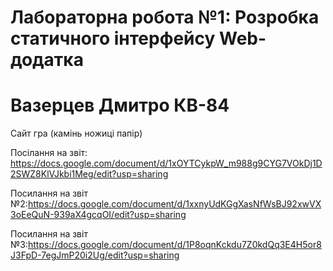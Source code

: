 # Лабораторна робота №1: Розробка статичного інтерфейсу Web-додатка

# Вазерцев Дмитро КВ-84

Сайт гра (камінь ножиці папір)

Посілання на звіт: https://docs.google.com/document/d/1xOYTCykpW_m988g9CYG7VOkDj1D2SWZ8KlVJkbi1Meg/edit?usp=sharing

Посилання на звіт №2:https://docs.google.com/document/d/1xxnyUdKGgXasNfWsBJ92xwVX3oEeQuN-939aX4gcqOI/edit?usp=sharing

Посилання на звіт №3:https://docs.google.com/document/d/1P8oqnKckdu7Z0kdQq3E4H5or8J3FpD-7egJmP20i2Ug/edit?usp=sharing
